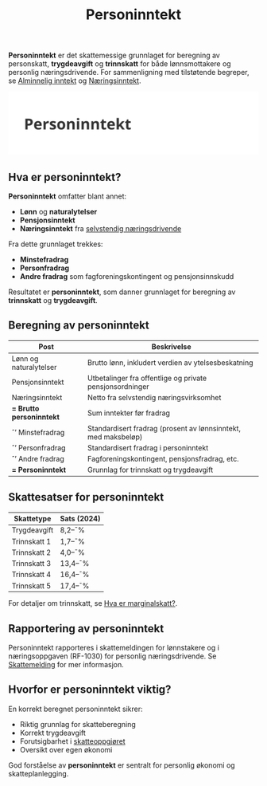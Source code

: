 ﻿---
title: "Personinntekt"
seoTitle: "Personinntekt | Grunnlag for skatt, trygdeavgift og trinnskatt"
description: "Hva er personinntekt, hvilke inntekter inngår, og hvordan beregnes grunnlaget for trygdeavgift og trinnskatt?"
summary: "Kort forklaring av personinntekt og hvordan den påvirker skatten din."
---

**Personinntekt** er det skattemessige grunnlaget for beregning av personskatt, **trygdeavgift** og **trinnskatt** for både lønnsmottakere og personlig næringsdrivende. For sammenligning med tilstøtende begreper, se [Alminnelig inntekt](/blogs/regnskap/alminnelig-inntekt "Alminnelig inntekt “ Komplett guide til skattemessig resultat og beregning") og [Næringsinntekt](/blogs/regnskap/naeringsinntekt "Næringsinntekt “ Komplett guide til næringsinntekt i norsk regnskap").

![Personinntekt](personinntekt-image.svg)

## Hva er personinntekt?

**Personinntekt** omfatter blant annet:

* **Lønn** og **naturalytelser**
* **Pensjonsinntekt**
* **Næringsinntekt** fra [selvstendig næringsdrivende](/blogs/regnskap/selvstendig-naeringsdrivende "Selvstendig næringsdrivende “ Guide til selvstendig næringsvirksomhet i Norge")

Fra dette grunnlaget trekkes:

* **Minstefradrag**
* **Personfradrag**
* **Andre fradrag** som fagforeningskontingent og pensjonsinnskudd

Resultatet er **personinntekt**, som danner grunnlaget for beregning av **trinnskatt** og **trygdeavgift**.

## Beregning av personinntekt

| Post                     | Beskrivelse                                                                    |
|--------------------------|--------------------------------------------------------------------------------|
| Lønn og naturalytelser   | Brutto lønn, inkludert verdien av ytelsesbeskatning                            |
| Pensjonsinntekt          | Utbetalinger fra offentlige og private pensjonsordninger                       |
| Næringsinntekt           | Netto fra selvstendig næringsvirksomhet                                        |
| **= Brutto personinntekt** | Sum inntekter før fradrag                                                       |
| ˆ’ Minstefradrag          | Standardisert fradrag (prosent av lønnsinntekt, med maksbeløp)                 |
| ˆ’ Personfradrag          | Standardisert fradrag i personinntekt                                          |
| ˆ’ Andre fradrag          | Fagforeningskontingent, pensjonsfradrag, etc.                                  |
| **= Personinntekt**      | Grunnlag for trinnskatt og trygdeavgift                                         |

## Skattesatser for personinntekt

| Skattetype    | Sats (2024) |
|---------------|-------------|
| Trygdeavgift  | 8,2–¯%       |
| Trinnskatt 1  | 1,7–¯%       |
| Trinnskatt 2  | 4,0–¯%       |
| Trinnskatt 3  | 13,4–¯%      |
| Trinnskatt 4  | 16,4–¯%      |
| Trinnskatt 5  | 17,4–¯%      |

For detaljer om trinnskatt, se [Hva er marginalskatt?](/blogs/regnskap/hva-er-marginalskatt "Hva er Marginalskatt? Guide til marginalskatt for personinntekt").

## Rapportering av personinntekt

Personinntekt rapporteres i skattemeldingen for lønnstakere og i næringsoppgaven (RF-1030) for personlig næringsdrivende. Se [Skattemelding](/blogs/regnskap/skattemelding "Skattemelding “ Komplett guide til rapportering av inntekt og formue") for mer informasjon.

## Hvorfor er personinntekt viktig?

En korrekt beregnet personinntekt sikrer:

* Riktig grunnlag for skatteberegning
* Korrekt trygdeavgift
* Forutsigbarhet i [skatteoppgjøret](/blogs/regnskap/skatteoppgjor "Skatteoppgjør Guide: Prosess, Tidslinje og Viktige Frister")
* Oversikt over egen økonomi

God forståelse av **personinntekt** er sentralt for personlig økonomi og skatteplanlegging.










